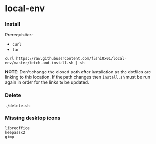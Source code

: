 # local-env
### Install

Prerequisites: 
* `curl`
* `tar` 

```
curl https://raw.githubusercontent.com/fishi0x01/local-env/master/fetch-and-install.sh | sh
```

**NOTE**: Don't change the cloned path after installation as the dotfiles are linking to this location. If the path changes then `install.sh` must be run again in order for the links to be updated.

### Delete
```
./delete.sh
```

### Missing desktop icons
```
libreoffice
keepassx2
gimp
```
